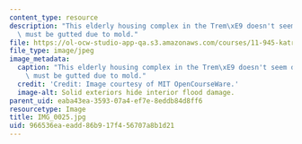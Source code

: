 ```yaml
---
content_type: resource
description: "This elderly housing complex in the Trem\xE9 doesn't seem damaged, but\
  \ must be gutted due to mold."
file: https://ol-ocw-studio-app-qa.s3.amazonaws.com/courses/11-945-katrina-practicum-spring-2006/966536eaeadd86b917f456707a8b1d21_IMG_0025.jpg
file_type: image/jpeg
image_metadata:
  caption: "This elderly housing complex in the Trem\xE9 doesn't seem damaged, but\
    \ must be gutted due to mold."
  credit: 'Credit: Image courtesy of MIT OpenCourseWare.'
  image-alt: Solid exteriors hide interior flood damage.
parent_uid: eaba43ea-3593-07a4-ef7e-8eddb84d8ff6
resourcetype: Image
title: IMG_0025.jpg
uid: 966536ea-eadd-86b9-17f4-56707a8b1d21
---
```

